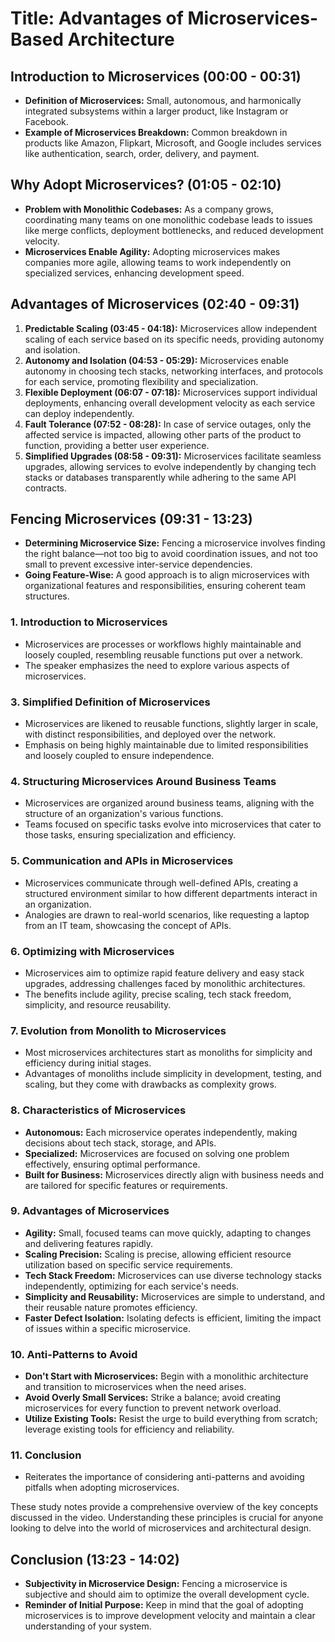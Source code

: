 # Title: Advantages of Microservices-Based Architecture 

## Introduction to Microservices (00:00 - 00:31)
- **Definition of Microservices:** Small, autonomous, and harmonically integrated subsystems within a larger product, like Instagram or Facebook.
- **Example of Microservices Breakdown:** Common breakdown in products like Amazon, Flipkart, Microsoft, and Google includes services like authentication, search, order, delivery, and payment.

## Why Adopt Microservices? (01:05 - 02:10)
- **Problem with Monolithic Codebases:** As a company grows, coordinating many teams on one monolithic codebase leads to issues like merge conflicts, deployment bottlenecks, and reduced development velocity.
- **Microservices Enable Agility:** Adopting microservices makes companies more agile, allowing teams to work independently on specialized services, enhancing development speed.

## Advantages of Microservices (02:40 - 09:31)
1. **Predictable Scaling (03:45 - 04:18):** Microservices allow independent scaling of each service based on its specific needs, providing autonomy and isolation.
2. **Autonomy and Isolation (04:53 - 05:29):** Microservices enable autonomy in choosing tech stacks, networking interfaces, and protocols for each service, promoting flexibility and specialization.
3. **Flexible Deployment (06:07 - 07:18):** Microservices support individual deployments, enhancing overall development velocity as each service can deploy independently.
4. **Fault Tolerance (07:52 - 08:28):** In case of service outages, only the affected service is impacted, allowing other parts of the product to function, providing a better user experience.
5. **Simplified Upgrades (08:58 - 09:31):** Microservices facilitate seamless upgrades, allowing services to evolve independently by changing tech stacks or databases transparently while adhering to the same API contracts.

## Fencing Microservices (09:31 - 13:23)
- **Determining Microservice Size:** Fencing a microservice involves finding the right balance—not too big to avoid coordination issues, and not too small to prevent excessive inter-service dependencies.
- **Going Feature-Wise:** A good approach is to align microservices with organizational features and responsibilities, ensuring coherent team structures.

### 1. **Introduction to Microservices**
   - Microservices are processes or workflows highly maintainable and loosely coupled, resembling reusable functions put over a network.
   - The speaker emphasizes the need to explore various aspects of microservices.


### 3. **Simplified Definition of Microservices**
   - Microservices are likened to reusable functions, slightly larger in scale, with distinct responsibilities, and deployed over the network.
   - Emphasis on being highly maintainable due to limited responsibilities and loosely coupled to ensure independence.

### 4. **Structuring Microservices Around Business Teams**
   - Microservices are organized around business teams, aligning with the structure of an organization's various functions.
   - Teams focused on specific tasks evolve into microservices that cater to those tasks, ensuring specialization and efficiency.

### 5. **Communication and APIs in Microservices**
   - Microservices communicate through well-defined APIs, creating a structured environment similar to how different departments interact in an organization.
   - Analogies are drawn to real-world scenarios, like requesting a laptop from an IT team, showcasing the concept of APIs.

### 6. **Optimizing with Microservices**
   - Microservices aim to optimize rapid feature delivery and easy stack upgrades, addressing challenges faced by monolithic architectures.
   - The benefits include agility, precise scaling, tech stack freedom, simplicity, and resource reusability.

### 7. **Evolution from Monolith to Microservices**
   - Most microservices architectures start as monoliths for simplicity and efficiency during initial stages.
   - Advantages of monoliths include simplicity in development, testing, and scaling, but they come with drawbacks as complexity grows.

### 8. **Characteristics of Microservices**
   - **Autonomous:** Each microservice operates independently, making decisions about tech stack, storage, and APIs.
   - **Specialized:** Microservices are focused on solving one problem effectively, ensuring optimal performance.
   - **Built for Business:** Microservices directly align with business needs and are tailored for specific features or requirements.

### 9. **Advantages of Microservices**
   - **Agility:** Small, focused teams can move quickly, adapting to changes and delivering features rapidly.
   - **Scaling Precision:** Scaling is precise, allowing efficient resource utilization based on specific service requirements.
   - **Tech Stack Freedom:** Microservices can use diverse technology stacks independently, optimizing for each service's needs.
   - **Simplicity and Reusability:** Microservices are simple to understand, and their reusable nature promotes efficiency.
   - **Faster Defect Isolation:** Isolating defects is efficient, limiting the impact of issues within a specific microservice.

### 10. **Anti-Patterns to Avoid**
   - **Don't Start with Microservices:** Begin with a monolithic architecture and transition to microservices when the need arises.
   - **Avoid Overly Small Services:** Strike a balance; avoid creating microservices for every function to prevent network overload.
   - **Utilize Existing Tools:** Resist the urge to build everything from scratch; leverage existing tools for efficiency and reliability.

### 11. **Conclusion**
   - Reiterates the importance of considering anti-patterns and avoiding pitfalls when adopting microservices.

These study notes provide a comprehensive overview of the key concepts discussed in the video. Understanding these principles is crucial for anyone looking to delve into the world of microservices and architectural design.


## Conclusion (13:23 - 14:02)
- **Subjectivity in Microservice Design:** Fencing a microservice is subjective and should aim to optimize the overall development cycle.
- **Reminder of Initial Purpose:** Keep in mind that the goal of adopting microservices is to improve development velocity and maintain a clear understanding of your system.

